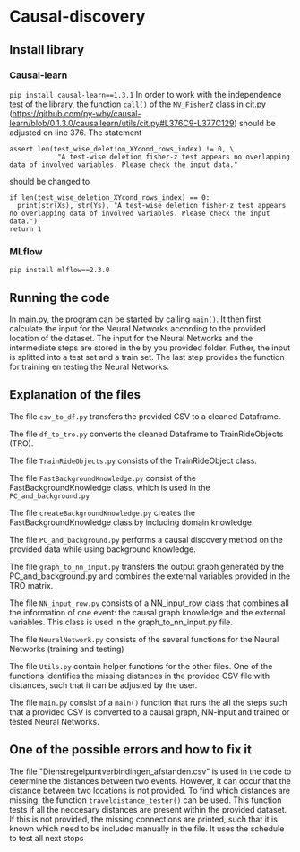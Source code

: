 # Causal-discovery

## Install library
### Causal-learn
```pip install causal-learn==1.3.1``` 
In order to work with the independence test of the library, the function ```call()``` of the ```MV_FisherZ``` class in cit.py 
(https://github.com/py-why/causal-learn/blob/0.1.3.0/causallearn/utils/cit.py#L376C9-L377C129) should be adjusted on line 376. The statement
```
assert len(test_wise_deletion_XYcond_rows_index) != 0, \
            "A test-wise deletion fisher-z test appears no overlapping data of involved variables. Please check the input data."
```
should be changed to
```
if len(test_wise_deletion_XYcond_rows_index) == 0:
  print(str(Xs), str(Ys), "A test-wise deletion fisher-z test appears no overlapping data of involved variables. Please check the input data.")
return 1
```

### MLflow
```pip install mlflow==2.3.0```

## Running the code
In main.py, the program can be started by calling ```main()```. It then first calculate the input for the Neural Networks according to the provided location of the dataset.
The input for the Neural Networks and the intermediate steps are stored in the by you provided folder. Futher, the input is splitted into a test set and a train set. 
The last step provides the function for training en testing the Neural Networks. 

## Explanation of the files

The file ``csv_to_df.py`` transfers the provided CSV to a cleaned Dataframe.

The file ``df_to_tro.py`` converts the cleaned Dataframe to TrainRideObjects (TRO).

The file ``TrainRideObjects.py`` consists of the TrainRideObject class.

The file ```FastBackgroundKnowledge.py``` consist of the FastBackgroundKnowledge class, which is used in the ``PC_and_background.py``

The file ``createBackgroundKnowledge.py`` creates the FastBackgroundKnowledge class by including domain knowledge. 

The file ```PC_and_background.py``` performs a causal discovery method on the provided data while using background knowledge. 

The file ``graph_to_nn_input.py`` transfers the output graph generated by the PC_and_background.py and combines the external variables provided in the TRO matrix.

The file ``NN_input_row.py`` consists of a NN_input_row class that combines all the information of one event: the causal graph knowledge and the external variables. This class is used in the graph_to_nn_input.py file.

The file ``NeuralNetwork.py`` consists of the several functions for the Neural Networks (training and testing)

The file ``Utils.py`` contain helper functions for the other files. One of the functions identifies the missing distances in the provided CSV file with distances, such that it can be adjusted by the user. 

The file ``main.py`` consist of a ``main()`` function that runs the all the steps such that a provided CSV is converted to a causal graph, NN-input and trained or tested Neural Networks.

## One of the possible errors and how to fix it
The file "Dienstregelpuntverbindingen_afstanden.csv" is used in the code to determine the distances between two events. However, it can occur that 
the distance between two locations is not provided. To find which distances are missing, the function ```traveldistance_tester()``` can be used.
This function tests if all the neccesary distances are present within the provided dataset. If this is not provided,
    the missing connections are printed, such that it is known which need to be included manually in the file. It uses the schedule to test all next stops
